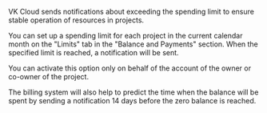 VK Cloud sends notifications about exceeding the spending limit to ensure stable operation of resources in projects.

You can set up a spending limit for each project in the current calendar month on the "Limits" tab in the "Balance and Payments" section. When the specified limit is reached, a notification will be sent.

<warn>

You can activate this option only on behalf of the account of the owner or co-owner of the project.

</warn>

The billing system will also help to predict the time when the balance will be spent by sending a notification 14 days before the zero balance is reached.
